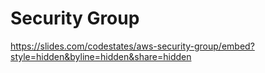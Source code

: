 # Security Group

https://slides.com/codestates/aws-security-group/embed?style=hidden&byline=hidden&share=hidden